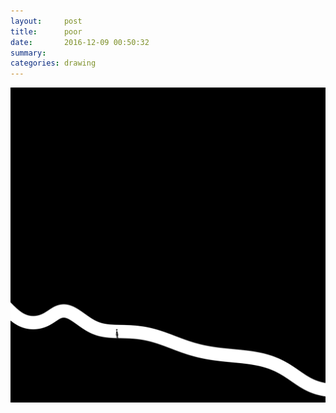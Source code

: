 ```yaml
---
layout:     post
title:      poor
date:       2016-12-09 00:50:32
summary:    
categories: drawing
---
```

![poor](/images/diary/poor.png "Life is hard.")
